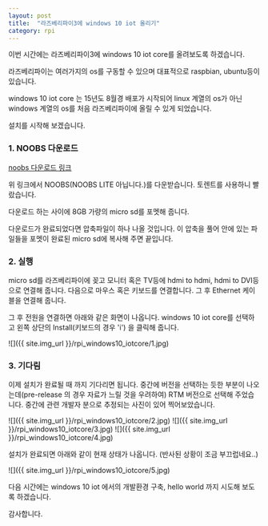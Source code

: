 ```yaml
---
layout: post
title:  "라즈베리파이3에 windows 10 iot 올리기"
category: rpi
---
```


이번 시간에는 라즈베리파이3에 windows 10 iot core를 올려보도록 하겠습니다.

라즈베리파이는 여러가지의 os를 구동할 수 있으며 대표적으로 raspbian, ubuntu등이 있습니다.

windows 10 iot core 는 15년도 8월경 배포가 시작되어 linux 계열의 os가 아닌 windows 계열의 os를 처음 라즈베리파이에 올릴 수 있게 되었습니다.

설치를 시작해 보겠습니다.

### 1. NOOBS 다운로드

[noobs 다운로드 링크](https://www.raspberrypi.org/downloads/noobs/)

위 링크에서 NOOBS(NOOBS LITE 아닙니다.)를 다운받습니다. 토렌트를 사용하니 빨랐습니다.

다운로드 하는 사이에 8GB 가량의 micro sd를 포멧해 줍니다.

다운로드가 완료되었다면 압축파일이 하나 나올 것입니다. 이 압축을 풀어 안에 있는 파일들을 포멧이 완료된 micro sd에 복사해 주면 끝입니다.

### 2. 실행

micro sd를 라즈베리파이에 꽂고 모니터 혹은 TV등에 hdmi to hdmi, hdmi to DVI등으로 연결해 줍니다. 다음으로 마우스 혹은 키보드를 연결합니다. 그 후 Ethernet 케이블을 연결해 줍니다.

그 후 전원을 연결하면 아래와 같은 화면이 나옵니다. windows 10 iot core를 선택하고 왼쪽 상단의 Install(키보드의 경우 'i') 을 클릭해 줍니다.

![]({{ site.img_url }}/rpi_windows10_iotcore/1.jpg)

### 3. 기다림

이제 설치가 완료될 때 까지 기다리면 됩니다. 중간에 버전을 선택하는 듯한 부분이 나오는데(pre-release 의 경우 자료가 느릴 것을 우려하여) RTM 버전으로 선택해 주었습니다. 중간에 관련 개발자 분으로 추정되는 사진이 있어 찍어보았습니다.

![]({{ site.img_url }}/rpi_windows10_iotcore/2.jpg)
![]({{ site.img_url }}/rpi_windows10_iotcore/3.jpg)
![]({{ site.img_url }}/rpi_windows10_iotcore/4.jpg)

설치가 완료되면 아래와 같이 현재 상태가 나옵니다. (반사된 상황이 조금 부끄럽네요..)

![]({{ site.img_url }}/rpi_windows10_iotcore/5.jpg)

다음 시간에는 windows 10 iot 에서의 개발환경 구축, hello world 까지 시도해 보도록 하겠습니다.

감사합니다.